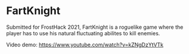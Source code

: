 # FartKnight
Submitted for FrostHack 2021, FartKnight is a roguelike game where the player has to use his natural fluctuating abilites to kill enemies. 

Video demo: https://www.youtube.com/watch?v=kZNgDzYtVTk
